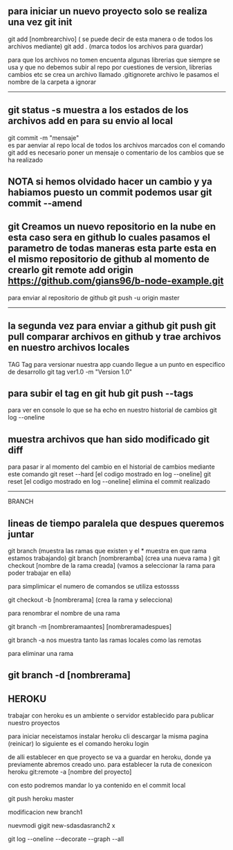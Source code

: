 para iniciar un nuevo proyecto solo se realiza una vez
git init
-----------------
git add [nombrearchivo]    ( se puede decir de esta manera o de todos los archivos mediante)
git add .               (marca todos los archivos para guardar)

para que los archivos no tomen encuenta algunas  librerias que siempre se usa y que no
debemos subir al repo por cuestiones de version, librerias cambios etc se crea un archivo llamado
.gitignorete archivo le pasamos el nombre de la carpeta a ignorar

--------------------------
git status -s
muestra a los estados de los archivos add en para su envio al local
--------------------------
git commit -m "mensaje"  
es par aenviar al repo local de todos los archivos marcados con el comando git add 
es necesario poner un mensaje o comentario de los cambios que se ha realizado

NOTA si hemos olvidado hacer un cambio y ya habiamos puesto un commit podemos usar
git commit --amend
-------------------------
git
Creamos un nuevo repositorio en la nube en esta caso sera en github lo cuales pasamos el parametro
de todas maneras esta parte esta en el mismo repositorio de github al momento de crearlo
git remote add origin https://github.com/gians96/b-node-example.git
--------------------------

para enviar al repositorio de github
git push -u origin master

-------------------------
la segunda vez para enviar a github
git push 
git pull        comparar archivos en github y trae archivos en nuestro archivos locales
------------------------ 
TAG
Tag para versionar  nuestra app cuando llegue a un punto en especifico de desarrollo
git tag ver1.0 -m "Version 1.0"

para subir el tag en git hub
git push --tags
---------------------------------
para ver en console lo que se ha echo en nuestro historial de cambios
git log --oneline

muestra archivos que han sido modificado
git diff
---------------------------------
para pasar ir al momento del cambio en el historial de cambios mediante este comando
git reset --hard [el codigo mostrado en log --oneline]
git reset [el codigo mostrado en log --oneline]    elimina el commit realizado



-------------------------------------------------------------
BRANCH

lineas de tiempo paralela que despues queremos juntar
--------------------------------------------------------------
git branch (muestra las ramas que existen y el * muestra en que rama estamos trabajando)
git branch [nombreramba] (crea una nueva rama )
git checkout [nombre de la rama creada] (vamos a seleccionar la rama para poder trabajar en ella)

para simplimicar el numero de comandos se utiliza estossss

git checkout -b [nombrerama] (crea la rama y selecciona)

para renombrar el nombre de una rama

git branch -m [nombreramaantes] [nombreramadespues]

git branch -a nos muestra tanto las ramas locales como las remotas

para eliminar una rama

git branch -d [nombrerama]
-----------------------
HEROKU
-----------------------
trabajar con heroku es un ambiente o servidor establecido para publicar nuestro proyectos

para iniciar neceistamos instalar heroku cli descargar la misma pagina
(reinicar)
lo siguiente es el comando
heroku login

de alli establecer en que proyecto se va a guardar en heroku, donde ya previamente abremos creado uno.
 para establecer la ruta de conexicon
heroku git:remote -a [nombre del proyecto]

con esto podremos mandar lo ya contenido en el commit local

git push heroku master

modificacion new branch1

nuevmodi gigit new-sdasdasranch2
x

git log --oneline --decorate --graph --all